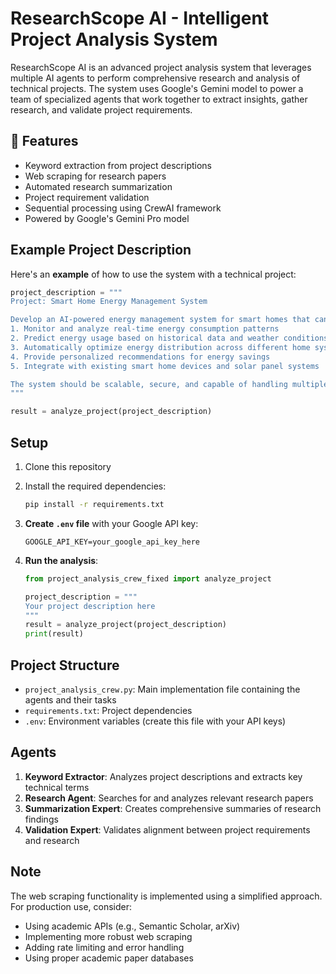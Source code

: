 # ResearchScope AI - Intelligent Project Analysis System

ResearchScope AI is an advanced project analysis system that leverages multiple AI agents to perform comprehensive research and analysis of technical projects. The system uses Google's Gemini model to power a team of specialized agents that work together to extract insights, gather research, and validate project requirements.

## 🌟 Features

- Keyword extraction from project descriptions
- Web scraping for research papers
- Automated research summarization
- Project requirement validation
- Sequential processing using CrewAI framework
- Powered by Google's Gemini Pro model

## Example Project Description

Here's an **example** of how to use the system with a technical project:

```python
project_description = """
Project: Smart Home Energy Management System

Develop an AI-powered energy management system for smart homes that can:
1. Monitor and analyze real-time energy consumption patterns
2. Predict energy usage based on historical data and weather conditions
3. Automatically optimize energy distribution across different home systems
4. Provide personalized recommendations for energy savings
5. Integrate with existing smart home devices and solar panel systems

The system should be scalable, secure, and capable of handling multiple data sources while maintaining user privacy.
"""

result = analyze_project(project_description)
```

## Setup

1. Clone this repository
2. Install the required dependencies:
   ```bash
   pip install -r requirements.txt
   ```

2. **Create `.env` file** with your Google API key:
   ```
   GOOGLE_API_KEY=your_google_api_key_here
   ```

3. **Run the analysis**:
   ```python
   from project_analysis_crew_fixed import analyze_project
   
   project_description = """
   Your project description here
   """
   result = analyze_project(project_description)
   print(result)
   ```

## Project Structure

- `project_analysis_crew.py`: Main implementation file containing the agents and their tasks
- `requirements.txt`: Project dependencies
- `.env`: Environment variables (create this file with your API keys)

## Agents

1. **Keyword Extractor**: Analyzes project descriptions and extracts key technical terms
2. **Research Agent**: Searches for and analyzes relevant research papers
3. **Summarization Expert**: Creates comprehensive summaries of research findings
4. **Validation Expert**: Validates alignment between project requirements and research

## Note

The web scraping functionality is implemented using a simplified approach. For production use, consider:
- Using academic APIs (e.g., Semantic Scholar, arXiv)
- Implementing more robust web scraping
- Adding rate limiting and error handling
- Using proper academic paper databases 